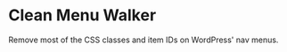 Clean Menu Walker
=================

Remove most of the CSS classes and item IDs on WordPress' nav menus.
